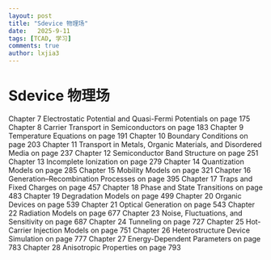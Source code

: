 ```yaml
---
layout: post
title: "Sdevice 物理场"
date:   2025-9-11
tags: [TCAD, 学习]
comments: true
author: lxjia3
---
```


# Sdevice 物理场
 Chapter 7 Electrostatic Potential and Quasi-Fermi Potentials on page 175
 Chapter 8 Carrier Transport in Semiconductors on page 183
 Chapter 9 Temperature Equations on page 191
 Chapter 10 Boundary Conditions on page 203
 Chapter 11 Transport in Metals, Organic Materials, and Disordered Media on page 237
 Chapter 12 Semiconductor Band Structure on page 251
 Chapter 13 Incomplete Ionization on page 279
 Chapter 14 Quantization Models on page 285
 Chapter 15 Mobility Models on page 321
 Chapter 16 Generation–Recombination Processes on page 395
 Chapter 17 Traps and Fixed Charges on page 457
 Chapter 18 Phase and State Transitions on page 483
 Chapter 19 Degradation Models on page 499
 Chapter 20 Organic Devices on page 539
 Chapter 21 Optical Generation on page 543
 Chapter 22 Radiation Models on page 677
 Chapter 23 Noise, Fluctuations, and Sensitivity on page 687
 Chapter 24 Tunneling on page 727
 Chapter 25 Hot-Carrier Injection Models on page 751
 Chapter 26 Heterostructure Device Simulation on page 777
 Chapter 27 Energy-Dependent Parameters on page 783
 Chapter 28 Anisotropic Properties on page 793
